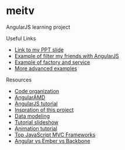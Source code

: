 meitv
=====

AngularJS learning project

Useful Links
<ul>
	<li>
		<a href="http://prezi.com/l9yjqfjy1tat/the-world-of-angularjs/">Link to my PPT slide</a>
	</li>
	<li>
		<a href="http://jsfiddle.net/Meilan/aF7hQ/5/">Example of filter my friends with AngularJS</a>
	</li>
	<li>
		<a href="http://jsfiddle.net/Meilan/Ne5P8/536/">Example of factory and service</a>
	</li>
	<li>
		<a href="https://github.com/angular/angular.js/wiki/JsFiddle-Examples">More advanced examples</a>
	</li>
</ul>

Resources
<ul>
	<li>
		<a href="http://cliffmeyers.com/blog/2013/4/21/code-organization-angularjs-javascript" target="_blank">Code organization</a>
	</li>
	<li>
	    <a href="https://github.com/marcoslin/angularAMD" target="_blank">AngularAMD</a>
	</li>
	<li>
	    <a href="http://tutorialzine.com/2013/08/learn-angularjs-5-examples/" target="_blank">AngularJS tutorial</a>
	</li>
	<li>
	    <a href="http://code.tutsplus.com/tutorials/building-a-web-app-from-scratch-in-angularjs--net-32944" target="_blank">Inspration of this project</a>
	</li>
	<li>
	    <a href="http://joelhooks.com/blog/2013/04/24/modeling-data-and-state-in-your-angularjs-application/" target="_blank">Data modeling</a>
	</li>
	<li>
	    <a href="http://slides.wesalvaro.com/20121113/#/3" target="_blank">Tutorial slideshow</a>
	</li>
	<li>
	    <a href="http://www.nganimate.org/angularjs/tutorial/how-to-make-animations-with-angularjs" target="_blank">Animation tutorial</a>
	</li>
	<li>
	    <a href="http://www.infoq.com/research/top-javascript-mvc-frameworks" target="_blank">Top JavaScript MVC Frameworks</a>
	</li>
	<li>
	    <a href="http://voidcanvas.com/why-angularjs-is-generally-better-than-emberjs-and-backbonejs/" target="_blank">Angular vs Ember vs Backbone</a>
	</li>
</ul>

